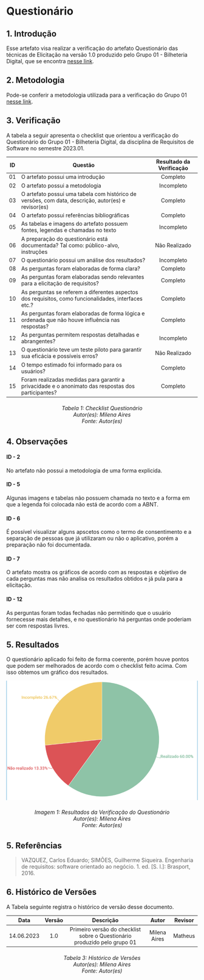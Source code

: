 # Questionário

## 1. Introdução

Esse artefato visa realizar a verificação do artefato Questionário das técnicas de Elicitação na versão 1.0 produzido pelo Grupo 01 - Bilheteria Digital, que se encontra [nesse link](https://requisitos-de-software.github.io/2023.1-BilheteriaDigital/elicitacao/tecnicas/questionario/).

## 2. Metodologia

Pode-se conferir a metodologia utilizada para a verificação do Grupo 01 [nesse link](https://requisitos-de-software.github.io/2023.1-Twitch/verificacao_grupo01/planejamento/).

## 3. Verificação

A tabela a seguir apresenta o checklist que orientou a verificação do Questionário do Grupo 01 - Bilheteria Digital, da disciplina de Requisitos de Software no semestre 2023.01.

| ID |Questão| Resultado da Verificação |
| :---: | --- | :---: |
| 01 | O artefato possui uma introdução | Completo |
| 02 | O artefato possui a metodologia  | Incompleto |
| 03 | O artefato possui uma tabela com histórico de versões, com data, descrição, autor(es) e revisor(es)  | Completo |
| 04 | O artefato possui referências bibliográficas  | Completo |
| 05 | As tabelas e imagens do artefato possuem fontes, legendas e chamadas no texto | Incompleto |
| 06 | A preparação do questionário está documentada? Tal como: público-alvo, instruções | Não Realizado|
| 07 | O questionário possui um análise dos resultados? | Incompleto|
| 08 | As perguntas foram elaboradas de forma clara? | Completo |
| 09 | As perguntas foram elaboradas sendo relevantes para a elicitação de requisitos? | Completo |
| 10 | As perguntas se referem a diferentes aspectos dos requisitos, como funcionalidades, interfaces etc.? | Completo |
| 11 | As perguntas foram elaboradas de forma lógica e ordenada que não houve influência nas respostas? | Completo |
| 12 | As perguntas permitem respostas detalhadas e abrangentes? | Incompleto |
| 13 | O questionário teve um teste piloto para garantir sua eficácia e possíveis erros? | Não Realizado |
| 14 | O tempo estimado foi informado para os usuários? | Completo |
| 15 | Foram realizadas medidas para garantir a privacidade e o anonimato das respostas dos participantes?| Completo |

<h6 align = "center"> Tabela 1: Checklist Questionário
<br> Autor(es): Milena Aires
<br>Fonte: Autor(es)</h6>

## 4. Observações

#### ID - 2
No artefato não possui a metodologia de uma forma explicida.

#### ID - 5

Algunas imagens e tabelas não possuem chamada no texto e a forma em que a legenda foi colocada não está de acordo com a ABNT.

#### ID - 6

É possível visualizar alguns apscetos como o termo de consentimento e a separação de pessoas que já utilizaram ou não o aplicativo, porém a preparação não foi documentada.

#### ID - 7

O artefato mostra os gráficos de acordo com as respostas e objetivo de cada perguntas mas não analisa os resultados obtidos e já pula para a elicitação.

#### ID - 12

As perguntas foram todas fechadas não permitindo que o usuário fornecesse mais detalhes, e no questionário há perguntas onde poderiam ser com respostas livres.

## 5. Resultados

O questionário aplicado foi feito de forma coerente, porém houve pontos que podem ser melhorados de acordo com o checklist feito acima. Com isso obtemos um gráfico dos resultados. 

![Resultados Questionário](./imagens_verifica01/verificacao_questionario.png)

<h6 align = "center"> Imagem 1: Resultados da Verificação do Questionário
<br> Autor(es): Milena Aires
<br>Fonte: Autor(es)</h6>

## 5. Referências
>VAZQUEZ, Carlos Eduardo; SIMÕES, Guilherme Siqueira. Engenharia de requisitos: software orientado ao negócio. 1. ed. [S. l.]: Brasport, 2016.

## 6. Histórico de Versões

A Tabela seguinte registra o histórico de versão desse documento.

|**Data** | **Versão** | **Descrição** | **Autor** | **Revisor** |
|:---: | :---: | :---: | :---: | :---: |
|14.06.2023| 1.0 | Primeiro versão do checklist sobre o Questionário produzido pelo grupo 01| Milena Aires | Matheus |

<h6 align = "center"> Tabela 3: Histórico de Versões
<br> Autor(es): Milena Aires
<br>Fonte: Autor(es)</h6>
